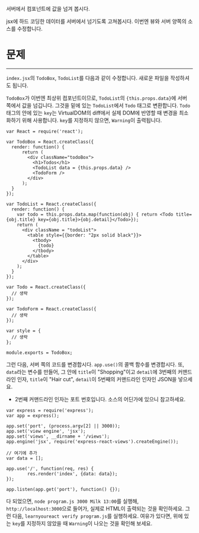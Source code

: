 서버에서 컴포넌트에 값을 넘겨 봅시다.

jsx에 하드 코딩한 데이터를 서버에서 넘기도록 고쳐봅시다.
이번엔 뷰와 서버 양쪽의 소스를 수정합니다.

# 문제
---

`index.jsx`의 `TodoBox`, `TodoList`를 다음과 같이 수정합니다.
새로운 파일을 작성하셔도 됩니다.

`TodoBox`가 이번엔 최상위 컴포넌트이므로, `TodoList`의 `{this.props.data}`에 서버 쪽에서 값을 넘깁니다.
그것을 밑에 있는 `TodoList`에서 `Todo` 태그로 변환합니다.
`Todo` 태그의 안에 있는 `key`는 VirtualDOM의 diff에서 실제 DOM에 반영할 때 변경을 최소화하기 위해 사용합니다.
`key`를 지정하지 않으면, `Warning`이 출력됩니다.


```
var React = require('react');

var TodoBox = React.createClass({
  render: function() {
      return (
        <div className="todoBox">
          <h1>Todos</h1>
          <TodoList data = {this.props.data} />
          <TodoForm />
        </div>
      );
  }
});

var TodoList = React.createClass({
  render: function() {
    var todo = this.props.data.map(function(obj) { return <Todo title={obj.title} key={obj.title}>{obj.detail}</Todo>});
    return (
      <div className = "todoList">
        <table style={{border: "2px solid black"}}>
          <tbody>
            {todo}
          </tbody>
        </table>
      </div>
    );
  }
});

var Todo = React.createClass({
  // 생략
});

var TodoForm = React.createClass({
  // 생략
});

var style = {
  // 생략
};

module.exports = TodoBox;
```

그런 다음, 서버 쪽의 코드를 변경합시다.
`app.use()`의 콜백 함수를 변경합시다.
또, `data`라는 변수를 만들어, 그 안에 `title`이 "Shopping"이고 `detail`에 3번째의 커맨드라인 인자, `title`이 "Hair cut", `detail`이 5번째의 커맨드라인 인자인 JSON을 넣으세요.
* 2번째 커맨드라인 인자는 포트 번호입니다. 소스의 어딘가에 있으니 참고하세요.


```
var express = require('express');
var app = express();

app.set('port', (process.argv[2] || 3000));
app.set('view engine', 'jsx');
app.set('views', __dirname + '/views'); 
app.engine('jsx', require('express-react-views').createEngine());

// 여기에 추가
var data = [];

app.use('/', function(req, res) {
        res.render('index', {data: data});
});

app.listen(app.get('port'), function() {});

```

다 되었으면, `node program.js 3000 Milk 13:00`를 실행해, `http://localhost:3000`으로 들어가, 실제로 HTML이 출력되는 것을 확인하세요.
그런 다음, `learnyoureact verify program.js`를 실행하세요.
여유가 있다면, 위에 있는 `key`를 지정하지 않았을 때 `Warning`이 나오는 것을 확인해 보세요.
